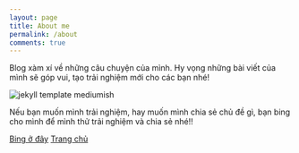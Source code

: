```yaml
---
layout: page
title: About me
permalink: /about
comments: true
---
```


<div class="row justify-content-between">
<div class="col-md-8 pr-5">

<p>Blog xàm xí về những câu chuyện của mình. Hy vọng những bài viết của mình sẽ góp vui, tạo trải nghiệm mới cho các bạn nhé!</p>

</div>

<div class="col-md-4">

<div class="sticky-top sticky-top-80">
<img class="shadow-lg" src="{{site.baseurl}}/assets/images/AboutMe.png" alt="jekyll template mediumish" />

<p>Nếu bạn muốn mình trải nghiệm, hay muốn mình chia sẻ chủ đề gì, bạn bing cho mình để mình thử trải nghiệm và chia sẻ nhé!!</p>

<a target="_blank" href="https://forms.gle/mLTqemYJkrvY2CJRA" class="btn btn-danger">Bing ở đây</a> <a href="{{site.baseurl}}/index.html" class="btn btn-warning">Trang chủ</a>

</div>
</div>
</div>

